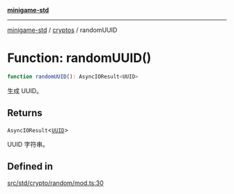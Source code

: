 [**minigame-std**](../../../README.md)

***

[minigame-std](../../../README.md) / [cryptos](../README.md) / randomUUID

# Function: randomUUID()

```ts
function randomUUID(): AsyncIOResult<UUID>
```

生成 UUID。

## Returns

`AsyncIOResult`\<[`UUID`](../type-aliases/UUID.md)\>

UUID 字符串。

## Defined in

[src/std/crypto/random/mod.ts:30](https://github.com/JiangJie/minigame-std/blob/eeac001add8ab13d21bab6e48cf53f07cd0a9aad/src/std/crypto/random/mod.ts#L30)

